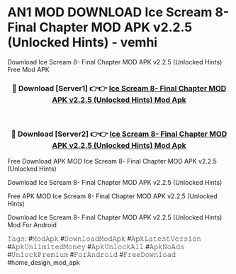 # AN1 MOD DOWNLOAD Ice Scream 8- Final Chapter MOD APK v2.2.5 (Unlocked Hints) - vemhi
Download Ice Scream 8- Final Chapter MOD APK v2.2.5 (Unlocked Hints) Free Mod APK

<div align="center">
<h3>🔴 Download [Server1] 👉👉 <a href="https://apk-comot.site?title=Ice_Scream_8-_Final_Chapter_MOD_APK_v2.2.5_(Unlocked_Hints)">Ice Scream 8- Final Chapter MOD APK v2.2.5 (Unlocked Hints) Mod Apk</a></h3><br>

<h3>🔴 Download [Server2] 👉👉 <a href="https://apk-comot.site?title=Ice_Scream_8-_Final_Chapter_MOD_APK_v2.2.5_(Unlocked_Hints)">Ice Scream 8- Final Chapter MOD APK v2.2.5 (Unlocked Hints) Mod Apk</a></h3>
</div>


Free Download APK MOD Ice Scream 8- Final Chapter MOD APK v2.2.5 (Unlocked Hints)

Download Ice Scream 8- Final Chapter MOD APK v2.2.5 (Unlocked Hints) 

Free APK MOD Ice Scream 8- Final Chapter MOD APK v2.2.5 (Unlocked Hints) 

Download Ice Scream 8- Final Chapter MOD APK v2.2.5 (Unlocked Hints) Mod For Android

𝚃𝚊𝚐𝚜: #𝙼𝚘𝚍𝙰𝚙𝚔 #𝙳𝚘𝚠𝚗𝚕𝚘𝚊𝚍𝙼𝚘𝚍𝙰𝚙𝚔 #𝙰𝚙𝚔𝙻𝚊𝚝𝚎𝚜𝚝𝚅𝚎𝚛𝚜𝚒𝚘𝚗 #𝙰𝚙𝚔𝚄𝚗𝚕𝚒𝚖𝚒𝚝𝚎𝚍𝙼𝚘𝚗𝚎𝚢 #𝙰𝚙𝚔𝚄𝚗𝚕𝚘𝚌𝚔𝙰𝚕𝚕 #𝙰𝚙𝚔𝙽𝚘𝙰𝚍𝚜 #𝚄𝚗𝚕𝚘𝚌𝚔𝙿𝚛𝚎𝚖𝚒𝚞𝚖 #𝙵𝚘𝚛𝙰𝚗𝚍𝚛𝚘𝚒𝚍 #𝙵𝚛𝚎𝚎𝙳𝚘𝚠𝚗𝚕𝚘𝚊𝚍 #home_design_mod_apk